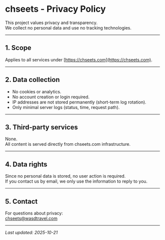 # chseets - Privacy Policy

This project values privacy and transparency.  
We collect no personal data and use no tracking technologies.

---

## 1. Scope

Applies to all services under [https://chseets.com](https://chseets.com).

---

## 2. Data collection

- No cookies or analytics.  
- No account creation or login required.  
- IP addresses are not stored permanently (short-term log rotation).  
- Only minimal server logs (status, time, request path).

---

## 3. Third-party services

None.  
All content is served directly from chseets.com infrastructure.

---

## 4. Data rights

Since no personal data is stored, no user action is required.  
If you contact us by email, we only use the information to reply to you.

---

## 5. Contact

For questions about privacy:  
[chseets@wasdtravel.com](mailto:chseets@wasdtravel.com)

---

_Last updated: 2025-10-21_